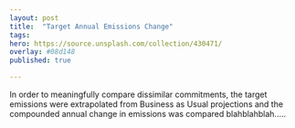 ```yaml
---
layout: post
title:  "Target Annual Emissions Change"
tags:
hero: https://source.unsplash.com/collection/430471/
overlay: #08d148
published: true

---
```

In order to meaningfully compare dissimilar commitments, the target emissions were extrapolated from Business as Usual projections and the compounded annual change in emissions was compared blahblahblah.....

[jekyll]:      http://jekyllrb.com
[jekyll-gh]:   https://github.com/jekyll/jekyll
[jekyll-help]: https://github.com/jekyll/jekyll-help
